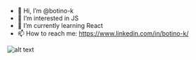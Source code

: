 - 👋 Hi, I’m @botino-k
- 👀 I’m interested in JS
- 🌱 I’m currently learning React
- 📫 How to reach me: https://www.linkedin.com/in/botino-k/


![alt text](https://www.codewars.com/users/botino-k/badges/large)


<!---
botino-k/botino-k is a ✨ special ✨ repository because its `README.md` (this file) appears on your GitHub profile.
You can click the Preview link to take a look at your changes.
--->
